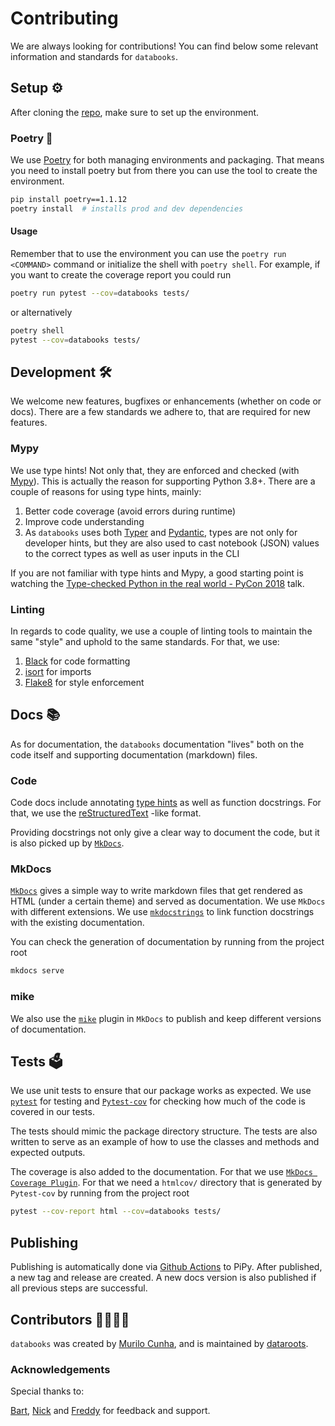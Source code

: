 # Contributing

We are always looking for contributions! You can find below some relevant information and
standards for `databooks`.

## Setup ⚙️

After cloning the [repo](https://github.com/datarootsio/databooks/), make sure to set up
the environment.

### Poetry 📜

We use [Poetry](https://python-poetry.org/) for both managing environments and packaging.
That means you need to install poetry but from there you can use the tool to create the
environment.

```bash
pip install poetry==1.1.12
poetry install  # installs prod and dev dependencies
```

#### Usage

Remember that to use the environment you can use the `poetry run <COMMAND>` command or
initialize the shell with `poetry shell`. For example, if you want to create the
coverage report you could run

```bash
poetry run pytest --cov=databooks tests/
```

or alternatively

```bash
poetry shell
pytest --cov=databooks tests/
```

## Development 🛠

We welcome new features, bugfixes or enhancements (whether on code or docs). There are a
few standards we adhere to, that are required for new features.

### Mypy

We use type hints! Not only that, they are enforced and checked (with
[Mypy](https://mypy.readthedocs.io/en/stable/index.html)). This is actually the reason
for supporting Python 3.8+. There are a couple of reasons for using type hints, mainly:

1. Better code coverage (avoid errors during runtime)
2. Improve code understanding
3. As `databooks` uses both [Typer](https://typer.tiangolo.com/) and
[Pydantic](https://pydantic-docs.helpmanual.io/), types are not only for developer hints,
but they are also used to cast notebook (JSON) values to the correct types as well as
user inputs in the CLI

If you are not familiar with type hints and Mypy, a good starting point is watching the
[Type-checked Python in the real world - PyCon 2018](https://www.youtube.com/watch?v=pMgmKJyWKn8)
talk.

### Linting

In regards to code quality, we use a couple of linting tools to maintain the same "style"
and uphold to the same standards. For that, we use:

1. [Black](https://black.readthedocs.io/en/stable/) for code formatting
2. [isort](https://pycqa.github.io/isort/) for imports
3. [Flake8](https://pycqa.github.io/isort/) for style enforcement

## Docs 📚

As for documentation, the `databooks` documentation "lives" both on the code itself and
supporting documentation (markdown) files.

### Code
Code docs include annotating [type hints](#mypy) as well as function docstrings. For
that, we use the [reStructuredText](https://www.python.org/dev/peps/pep-0287/) -like
format.

Providing docstrings not only give a clear way to document the code, but it is also
picked up by [`MkDocs`](https://www.mkdocs.org/).

### MkDocs

[`MkDocs`](https://www.mkdocs.org/) gives a simple way to write markdown files that get
rendered as HTML (under a certain theme) and served as documentation. We use `MkDocs`
with different extensions. We use [`mkdocstrings`](https://mkdocstrings.github.io/) to
link function docstrings with the existing documentation.

You can check the generation of documentation by running from the project root

```bash
mkdocs serve
```

### mike
We also use the [`mike`](https://github.com/jimporter/mike) plugin in `MkDocs` to publish
and keep different versions of documentation.

## Tests 🗳

We use unit tests to ensure that our package works as expected. We use
[`pytest`](https://docs.pytest.org/en/6.2.x/) for testing and
[`Pytest-cov`](https://pytest-cov.readthedocs.io/en/latest/) for checking how much of
the code is covered in our tests.

The tests should mimic the package directory structure. The tests are also written to
serve as an example of how to use the classes and methods and expected outputs.

The coverage is also added to the documentation. For that we use
[`MkDocs Coverage Plugin`](https://pawamoy.github.io/mkdocs-coverage/). For that we need
a `htmlcov/` directory that is generated by `Pytest-cov` by running from the project
root

```bash
pytest --cov-report html --cov=databooks tests/
```

## Publishing

Publishing is automatically done via [Github Actions](https://github.com/features/actions)
to PiPy. After published, a new tag and release are created. A new docs version is also
published if all previous steps are successful.

## Contributors 👨‍💻👩‍💻

`databooks` was created by [Murilo Cunha](https://github.com/murilo-cunha), and is
maintained by [dataroots](https://github.com/datarootsio).

### Acknowledgements

Special thanks to:

[Bart](https://github.com/Bart6114), [Nick](https://github.com/NickSchouten) and
[Freddy](https://github.com/frederikdesmedt) for feedback and support.
